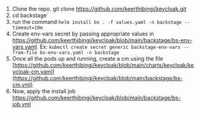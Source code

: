 1. Clone the repo. git clone https://github.com/keerthibingi/keycloak.git
2. cd backstage`
3. run the command `helm install bs . -f values.yaml -n backstage --timeout=10m`
4. Create env-vars secret by passing appropriate values in https://github.com/keerthibingi/keycloak/blob/main/backstage/bs-env-vars.yaml. Ex: `kubectl create secret generic backstage-env-vars --from-file bs-env-vars.yaml -n backstage`
5. Once all the pods up and running, create a cm using the file [https://github.com/keerthibingi/keycloak/blob/main/charts/keycloak/keycloak-cm.yaml](https://github.com/keerthibingi/keycloak/blob/main/backstage/bs-cm.yml)
6. Now, apply the install job https://github.com/keerthibingi/keycloak/blob/main/backstage/bs-job.yml
